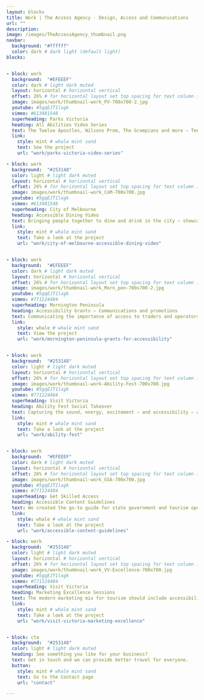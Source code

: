 ```yaml
---
layout: blocks
title: Work | The Access Agency - Design, Access and Communications
url: ""
description:
image: /images/TheAccessAgency_thumbnail.png
navbar:
  background: "#ffffff"
  color: dark # dark light (default light)
blocks:


- block: work
  background:  "#EFEEEF"
  color: dark # light dark muted
  layout: horizontal # horizontal vertical
  offset: 26% # for horizontal layout set top spacing for text column in percentages eg 25%
  image: images/work/thumbnail-work_PV-700x700-2.jpg
  youtube: #5gqEJT1lxgk
  vimeo: #613481548
  superheading: Parks Victoria
  heading: All Abilities Video Series
  text: The Twelve Apostles, Wilsons Prom, The Grampians and more – Ten iconic Victorian Parks visited and showcased through the eyes of someone with reduced mobility.
  link:
    style: mint # whale mint sand
    text: See the project
    url: "work/parks-victoria-video-series"

- block: work
  background:  "#253148"
  color: light # light dark muted
  layout: horizontal # horizontal vertical
  offset: 26% # for horizontal layout set top spacing for text column in percentages eg 25%
  image: images/work/thumbnail-work_CoM-700x700.jpg
  youtube: #5gqEJT1lxgk
  vimeo: #613481548
  superheading: City of Melbourne
  heading: Accessible Dining Video
  text: Bringing people together to dine and drink in the city – showcasing options for all budgets, all tastes, and all abilities.
  link:
    style: mint # whale mint sand
    text: Take a look at the project
    url: "work/city-of-melbourne-accessible-dining-video"


- block: work
  background:  "#EFEEEF"
  color: dark # light dark muted
  layout: horizontal # horizontal vertical
  offset: 26% # for horizontal layout set top spacing for text column in percentages eg 25%
  image: images/work/thumbnail-work_Morn_pen-700x700-2.jpg
  youtube: #5gqEJT1lxgk
  vimeo: #771124484
  superheading: Mornington Peninsula
  heading: Accessibility Grants – Communications and promotions
  text: Communicating the importance of access to traders and operators to drive grant applications and ultimately, better visitor experiences.
  link:
    style: whale # whale mint sand
    text: View the project
    url: "work/mornington-peninsula-grants-for-accessibility"


- block: work
  background:  "#253148"
  color: light # light dark muted
  layout: horizontal # horizontal vertical
  offset: 26% # for horizontal layout set top spacing for text column in percentages eg 25%
  image: images/work/thumbnail-work-Ability-Fest-700x700.jpg
  youtube: #5gqEJT1lxgk
  vimeo: #771124484
  superheading: Visit Victoria
  heading: Ability Fest Social Takeover
  text: Capturing the sound, energy, excitement – and accessibility – at Australia’s premier accessible music festival.
  link:
    style: mint # whale mint sand
    text: Take a look at the project
    url: "work/ability-fest"


- block: work
  background:  "#EFEEEF"
  color: dark # light dark muted
  layout: horizontal # horizontal vertical
  offset: 26% # for horizontal layout set top spacing for text column in percentages eg 25%
  image: images/work/thumbnail-work_GSA-700x700.jpg
  youtube: #5gqEJT1lxgk
  vimeo: #771124484
  superheading: Get Skilled Access
  heading: Accessible Content Guidelines
  text: We created the go-to guide for state government and tourism operators in Queensland. Working with Get Skilled Access on the Accessibe Tourism Project.
  link:
    style: whale # whale mint sand
    text: Take a look at the project
    url: "work/accessible-content-guidelines"

- block: work
  background:  "#253148"
  color: light # light dark muted
  layout: horizontal # horizontal vertical
  offset: 26% # for horizontal layout set top spacing for text column in percentages eg 25%
  image: images/work/thumbnail-work_VV-Excellence-700x700.jpg
  youtube: #5gqEJT1lxgk
  vimeo: #771124484
  superheading: Visit Victoria
  heading: Marketing Excellence Sessions
  text: The modern marketing mix for tourism should include accessibility. We provided sessions to Victorian tourism operators, so they can get started.
  link:
    style: mint # whale mint sand
    text: Take a look at the project
    url: "work/visit-victoria-marketing-excellence"


- block: cta
  background:  "#253148"
  color: light # light dark muted
  heading: See something you like for your business?
  text: Get in touch and we can provide better travel for everyone.
  button:
    style: mint # whale mint sand
    text: Go to the Contact page
    url: "contact"

---
```

